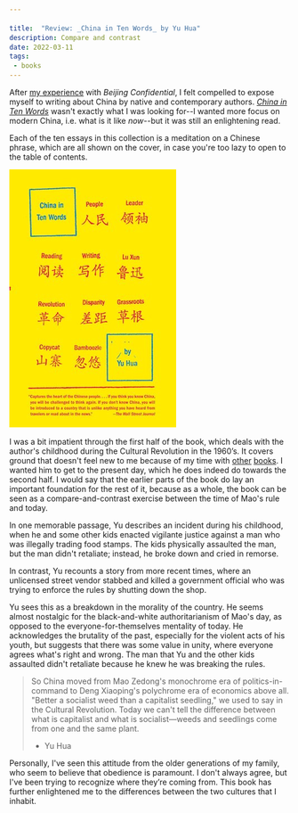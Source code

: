 ```yaml
---

title:  "Review: _China in Ten Words_ by Yu Hua"
description: Compare and contrast
date: 2022-03-11
tags:
 - books
---
```


After [my experience][1] with _Beijing Confidential_, I felt compelled to expose myself to writing about China by native and contemporary authors. [_China in Ten Words_][2] wasn't exactly what I was looking for--I wanted more focus on modern China, i.e. what is it like _now_--but it was still an enlightening read.

Each of the ten essays in this collection is a meditation on a Chinese phrase, which are all shown on the cover, in case you're too lazy to open to the table of contents.

![](../../images/blog/china-in-10-words.jpg)

I was a bit impatient through the first half of the book, which deals with the author's childhood during the Cultural Revolution in the 1960’s. It covers ground that doesn't feel new to me because of my time with [other][3] [books][4]. I wanted him to get to the present day, which he does indeed do towards the second half. I would say that the earlier parts of the book do lay an important foundation for the rest of it, because as a whole, the book can be seen as a compare-and-contrast exercise between the time of Mao's rule and today.

In one memorable passage, Yu describes an incident during his childhood, when he and some other kids enacted vigilante justice against a man who was illegally trading food stamps. The kids physically assaulted the man, but the man didn't retaliate; instead, he broke down and cried in remorse.

In contrast, Yu recounts a story from more recent times, where an unlicensed street vendor stabbed and killed a government official who was trying to enforce the rules by shutting down the shop.

Yu sees this as a breakdown in the morality of the country. He seems almost nostalgic for the black-and-white authoritarianism of Mao's day, as opposed to the everyone-for-themselves mentality of today. He acknowledges the brutality of the past, especially for the violent acts of his youth, but suggests that there was some value in unity, where everyone agrees what's right and wrong. The man that Yu and the other kids assaulted didn't retaliate because he knew he was breaking the rules.

> So China moved from Mao Zedong's monochrome era of politics-in-command to Deng Xiaoping's polychrome era of economics above all. "Better a socialist weed than a capitalist seedling," we used to say in the Cultural Revolution. Today we can't tell the difference between what is capitalist and what is socialist—weeds and seedlings come from one and the same plant.
> - Yu Hua

Personally, I've seen this attitude from the older generations of my family, who seem to believe that obedience is paramount. I don't always agree, but I've been trying to recognize where they’re coming from. This book has further enlightened me to the differences between the two cultures that I inhabit.

[1]:	/blog/2022-01-20-beijing-confidential
[2]:	https://app.thestorygraph.com/books/cb7766a0-1df8-4546-9f61-20296fbccc9b
[3]:	https://app.thestorygraph.com/books/a800bcb0-746e-494d-8531-459391d0d954
[4]:	https://app.thestorygraph.com/books/547fb024-de78-43df-bcf3-2415eb3e6865